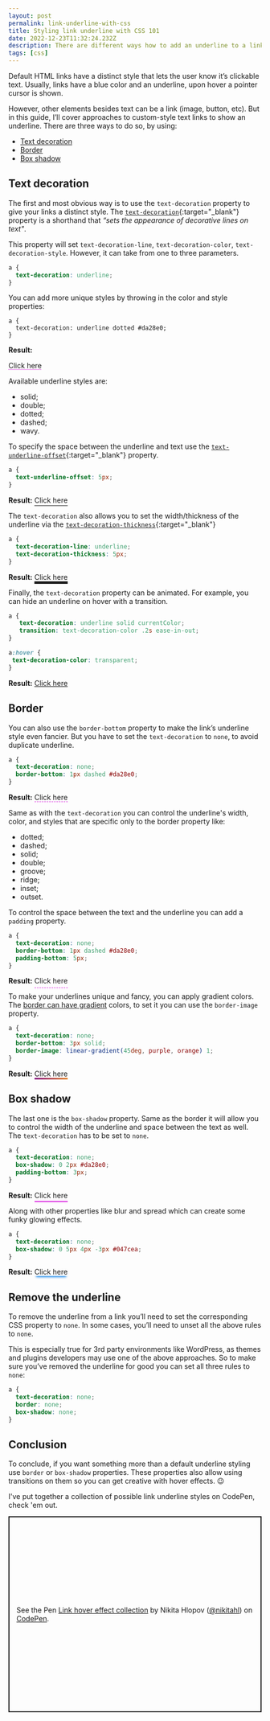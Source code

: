 ```yaml
---
layout: post
permalink: link-underline-with-css
title: Styling link underline with CSS 101
date: 2022-12-23T11:32:24.232Z
description: There are different ways how to add an underline to a link in CSS, in this guide I'll highlight all the ways you can achieve that
tags: [css]
---
```


Default HTML links have a distinct style that lets the user know it’s clickable text. Usually, links have a blue color and an underline, upon hover a pointer cursor is shown.

However, other elements besides text can be a link (image, button, etc). But in this guide, I’ll cover approaches to custom-style text links to show an underline. There are three ways to do so, by using:

- [Text decoration](#text-decoration)
- [Border](#border)
- [Box shadow](#box-shadow)

## Text decoration
The first and most obvious way is to use the `text-decoration` property to give your links a distinct style. The [`text-decoration`](https://developer.mozilla.org/en-US/docs/Web/CSS/text-decoration){:target="_blank"} property is a shorthand that *“sets the appearance of decorative lines on text"*.

This property will set `text-decoration-line`, `text-decoration-color`, `text-decoration-style`. However, it can take from one to three parameters.

```css
a {
  text-decoration: underline;
}
```

You can add more unique styles by throwing in the color and style properties:

```
a {
  text-decoration: underline dotted #da28e0;
}
```
**Result:**

<a href="#" style="text-decoration: underline dotted #da28e0">Click here</a>

Available underline styles are:

- solid;
- double;
- dotted;
- dashed;
- wavy.

To specify the space between the underline and text use the [`text-underline-offset`](https://developer.mozilla.org/en-US/docs/Web/CSS/text-underline-offset){:target="_blank"} property.

```css
a {
  text-underline-offset: 5px;
}
```
**Result:**
<a href="#" style="text-underline-offset: 5px;">Click here</a>

The `text-decoration` also allows you to set the width/thickness of the underline via the [`text-decoration-thickness`](https://developer.mozilla.org/en-US/docs/Web/CSS/text-decoration-thickness){:target="_blank"}

```css
a {
  text-decoration-line: underline;
  text-decoration-thickness: 5px;
}
```
**Result:**
<a href="#" style="text-decoration-line: underline;text-decoration-thickness: 5px;">Click here</a>

Finally, the `text-decoration` property can be animated. For example, you can hide an underline on hover with a transition.

 ```css
a {
    text-decoration: underline solid currentColor;
    transition: text-decoration-color .2s ease-in-out;
}

a:hover {
  text-decoration-color: transparent;
}
```
<style>
  .underline-hover {transition: text-decoration-color .2s ease-in-out;}
  .entry .underline-hover:hover {text-decoration-color: transparent;}
</style>
**Result:**
<a class="underline-hover" href="#">Click here</a>

## Border
You can also use the `border-bottom` property to make the link’s underline style even fancier. But you have to set the `text-decoration` to `none`, to avoid duplicate underline.

```css
a {
  text-decoration: none;
  border-bottom: 1px dashed #da28e0;
}
```
**Result:**
<a href="#" style="text-decoration: none;border-bottom: 1px dashed #da28e0;">Click here</a>

Same as with the `text-decoration` you can control the underline's width, color, and styles that are specific only to the border property like:

- dotted;
- dashed;
- solid;
- double;
- groove;
- ridge;
- inset;
- outset.

To control the space between the text and the underline you can add a `padding` property.

```css
a {
  text-decoration: none;
  border-bottom: 1px dashed #da28e0;
  padding-bottom: 5px; 
}
```

**Result:**
<a href="#" style="text-decoration: none;border-bottom: 1px dashed #da28e0;padding-bottom: 5px;">Click here</a>

To make your underlines unique and fancy, you can apply gradient colors. The [border can have gradient](/gradient-border-css) colors, to set it you can use the `border-image` property.

```css
a {
  text-decoration: none;
  border-bottom: 3px solid;
  border-image: linear-gradient(45deg, purple, orange) 1;
}
```
**Result:**
<a href="#" style="text-decoration: none;border-bottom: 3px solid;border-image: linear-gradient(45deg, purple, orange) 1;">Click here</a>

## Box shadow

The last one is the `box-shadow` property. Same as the border it will allow you to control the width of the underline and space between the text as well. The `text-decoration` has to be set to `none`.

```css
a {
  text-decoration: none;
  box-shadow: 0 2px #da28e0;
  padding-bottom: 3px;
}
```
**Result:**
<a href="#" style="text-decoration: none;box-shadow: 0 2px #da28e0;padding-bottom: 3px;">Click here</a>

Along with other properties like blur and spread which can create some funky glowing effects.

```css
a {
  text-decoration: none;
  box-shadow: 0 5px 4px -3px #047cea;
}
```
**Result:**
<a href="#" style="text-decoration: none;box-shadow: 0 5px 4px -3px #047cea">Click here</a>
## Remove the underline

To remove the underline from a link you’ll need to set the corresponding CSS property to `none`. In some cases, you’ll need to unset all the above rules to `none`.

This is especially true for 3rd party environments like WordPress, as themes and plugins developers may use one of the above approaches. So to make sure you’ve removed the underline for good you can set all three rules to `none`:

```css
a {
  text-decoration: none;
  border: none;
  box-shadow: none;
}
```

## Conclusion

To conclude, if you want something more than a default underline styling use `border` or `box-shadow` properties. These properties also allow using transitions on them so you can get creative with hover effects. 😉

I've put together a collection of possible link underline styles on CodePen, check 'em out.

<p class="codepen" data-height="390" data-default-tab="result" data-slug-hash="jvaPrp" data-user="nikitahl" style="height: 390px; box-sizing: border-box; display: flex; align-items: center; justify-content: center; border: 2px solid; margin: 1em 0; padding: 1em;">
  <span>See the Pen <a href="https://codepen.io/nikitahl/pen/jvaPrp">
  Link hover effect collection</a> by Nikita Hlopov (<a href="https://codepen.io/nikitahl">@nikitahl</a>)
  on <a href="https://codepen.io">CodePen</a>.</span>
</p>

